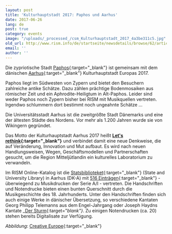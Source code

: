 ```yaml
---
layout: post
title: 'Kulturhauptstadt 2017: Paphos und Aarhus'
date: 2017-06-26
lang: de
post: true
category: events
image: "/uploads/_processed_/csm_Kulturhauptstadt_2017_4a3be311c5.jpg"
old_url: http://www.rism.info/de/startseite/newsdetails/browse/62/article/64/the-european-capitals-of-culture-2017-paphos-and-aarhus.html
email: ''
author: ''
---
```



Die zypriotische Stadt [Paphos](http://www.pafos2017.eu/?lang=en){:target="_blank"} ist gemeinsam mit dem dänischen [Aarhus](http://www.aarhus2017.dk/de/){:target="_blank"} Kulturhauptstadt Europas 2017.

Paphos liegt im Südwesten von Zypern und bietet den Besuchern zahlreiche antike Schätze. Dazu zählen prächtige Bodenmosaiken aus römischer Zeit und ein Aphrodite-Heiligtum in Alt-Paphos. Leider sind weder Paphos noch Zypern bisher bei RISM mit Musikquellen vertreten. Irgendwo schlummern dort bestimmt noch ungeahnte Schätze …

Die Universitätsstadt Aarhus ist die zweitgrößte Stadt Dänemarks und eine der ältesten Städte des Nordens. Vor mehr als 1.200 Jahren wurde sie von Wikingern gegründet.

Das Motto der Kulturhauptstadt Aarhus 2017 heißt **[Let's rethink](http://www.aarhus2017.dk/en/about-us/what-is-aarhus-2017/lets-rethink/){:target="_blank"}** und verbindet damit eine neue Denkweise, die auf Veränderung, Innovation und Mut aufbaut. Es wird nach neuen Handlungsweisen, Wegen, Geschäftsmodellen und Partnerschaften gesucht, um die Region Mitteljütlandin ein kulturelles Laboratorium zu verwandeln.

Im RISM Online-Katalog ist die [Statsbiblioteket](http://www.statsbiblioteket.dk/){:target="_blank"} (State and University Library) in Aarhus (DK-A) mit [516 Einträgen](https://opac.rism.info/metaopac/search?View=rism&siglum=DK-A){:target="_blank"} - überwiegend zu Musikdrucken der Serie A/I - vertreten. Die Handschriften und Notendrucke bieten einen bunten Querschnitt durch die Musikgeschichte des 18. Jahrhunderts. Unter den Handschriften finden sich auch einige Werke in dänischer Übersetzung, so verschiedene Kantaten Georg Philipp Telemanns aus dem Engel-Jahrgang oder Joseph Haydns Kantate _[Der Sturm](https://opac.rism.info/search?id=150203362){:target="_blank"}_. Zu einigen Notendrucken (ca. 20) stehen bereits Digitalisate zur Verfügung.



_Abbildung_: [Creative Europe](https://ec.europa.eu/programmes/creative-europe/actions/capitals-culture_en){:target="_blank"}

<script type="text/javascript">var switchTo5x=true;</script><script type="text/javascript" src="http://w.sharethis.com/button/buttons.js"></script><script type="text/javascript">stLight.options({publisher: "9b601438-1ce1-49d8-bfd7-9cff5df54c17", doNotHash: false, doNotCopy: false, hashAddressBar: false});</script>